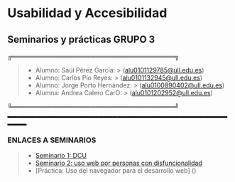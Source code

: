 # Usabilidad y Accesibilidad
## Seminarios y prácticas GRUPO 3

╔═════════════════════════════════════╗

> - Alumno: Saúl Pérez García: > (alu0101129785@ull.edu.es)
> - Alumno: Carlos Pío Reyes: > (alu0101132945@ull.edu.es)
> - Alumno: Jorge Porto Hernández: > (alu0100890402@ull.edu.es)
> - Alumna: Andrea Calero CarO: > (alu0101202952@ull.edu.es)

╚═════════════════════════════════════╝
▂▂▂▂▂▂▂▂▂▂▂▂▂▂▂▂▂▂▂▂▂▂▂▂▂▂▂▂▂▂▂▂▂▂▂▂▂▂▂▂▂▂▂▂▂▂▂▂▂▂
### ENLACES A SEMINARIOS

> - [Seminario 1: DCU](https://github.com/alu0100890402/UyA_GRUPO3/blob/seminarios/Seminario%201:%20DCU.md)
> - [Seminario 2: uso web por personas con disfuncionalidad](https://github.com/alu0100890402/UyA_GRUPO3/blob/seminarios/Seminario%202:%20Uso_web_personas_con_disfuncionalidad.md)
> - [Práctica: Uso del navegador para el desarrollo web] ()
